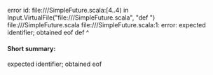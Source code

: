 error id: file://<WORKSPACE>/SimpleFuture.scala:[4..4) in Input.VirtualFile("file://<WORKSPACE>/SimpleFuture.scala", "def ")
file://<WORKSPACE>/SimpleFuture.scala
file://<WORKSPACE>/SimpleFuture.scala:1: error: expected identifier; obtained eof
def 
    ^
#### Short summary: 

expected identifier; obtained eof